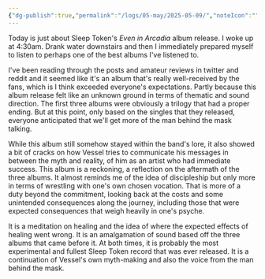 ```yaml
---
{"dg-publish":true,"permalink":"/logs/05-may/2025-05-09/","noteIcon":"","created":"2025-05-09"}
---
```


Today is just about Sleep Token's *Even in Arcadia* album release. I woke up at 4:30am. Drank water downstairs and then I immediately prepared myself to listen to perhaps one of the best albums I've listened to.

I've been reading through the posts and amateur reviews in twitter and reddit and it seemed like it's an album that's really well-received by the fans, which is I think exceeded everyone's expectations. Partly because this album release felt like an unknown ground in terms of thematic and sound direction. The first three albums were obviously a trilogy that had a proper ending. But at this point, only based on the singles that they released, everyone anticipated that we'll get more of the man behind the mask talking.

While this album still somehow stayed within the band's lore, it also showed a bit of cracks on how Vessel tries to communicate his messages in between the myth and reality, of him as an artist who had immediate success. This album is a reckoning, a reflection on the aftermath of the three albums. It almost reminds me of the idea of discipleship but only more in terms of wrestling with one's own chosen vocation. That is more of a duty beyond the commitment, looking back at the costs and some unintended consequences along the journey, including those that were expected consequences that weigh heavily in one's psyche.

It is a meditation on healing and the idea of where the expected effects of healing went wrong. It is an amalgamation of sound based off the three albums that came before it. At both times, it is probably the most experimental and fullest Sleep Token record that was ever released. It is a continuation of Vessel's own myth-making and also the voice from the man behind the mask. 
